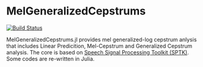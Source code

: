 # MelGeneralizedCepstrums

[![Build Status](https://travis-ci.org/r9y9/MelGeneralizedCepstrums.jl.svg?branch=master)](https://travis-ci.org/r9y9/MelGeneralizedCepstrums.jl)

MelGeneralizedCepstrums.jl provides mel generalized-log cepstrum anlysis that includes Linear Predicition, Mel-Cepstrum and Generalized Cepstrum analysis. The core is based on [Speech Signal Processing Toolkit (SPTK)](http://sp-tk.sourceforge.net/). Some codes are re-written in Julia.
